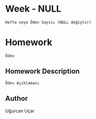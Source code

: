 # Week - NULL

`Hafta veya Ödev Sayısı (NULL değiştir)`

# Homework

`Ödev`

## Homework Description

`Ödev Açıklaması `

## Author

Uğurcan Uçar
